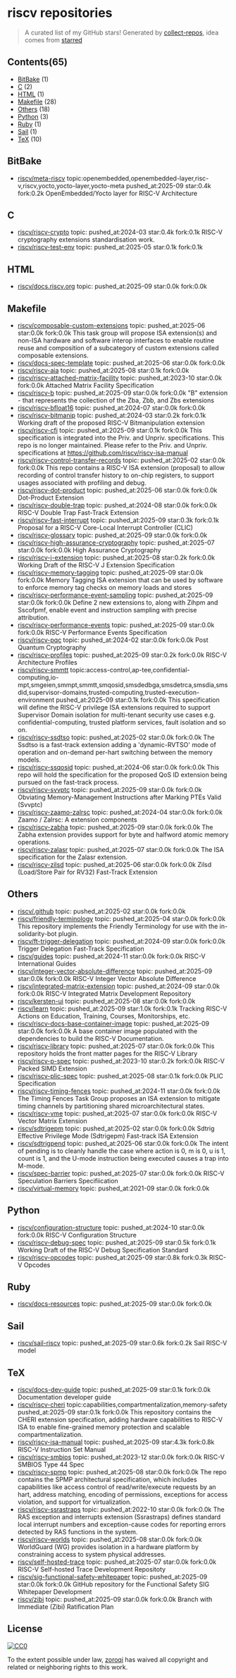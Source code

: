 # riscv repositories


> A curated list of my GitHub stars!  Generated by [collect-repos](https://github.com/zoroqi/collect-repos), idea comes from [starred](https://github.com/maguowei/starred)  


## Contents(65)

- [BitBake](#bitbake) (1)
- [C](#c) (2)
- [HTML](#html) (1)
- [Makefile](#makefile) (28)
- [Others](#others) (18)
- [Python](#python) (3)
- [Ruby](#ruby) (1)
- [Sail](#sail) (1)
- [TeX](#tex) (10)

## BitBake

- [riscv/meta-riscv](https://github.com/riscv/meta-riscv) topic:openembedded,openembedded-layer,risc-v,riscv,yocto,yocto-layer,yocto-meta pushed_at:2025-09 star:0.4k fork:0.2k OpenEmbedded/Yocto layer for RISC-V Architecture

## C

- [riscv/riscv-crypto](https://github.com/riscv/riscv-crypto) topic: pushed_at:2024-03 star:0.4k fork:0.1k RISC-V cryptography extensions standardisation work.
- [riscv/riscv-test-env](https://github.com/riscv/riscv-test-env) topic: pushed_at:2025-05 star:0.1k fork:0.1k 

## HTML

- [riscv/docs.riscv.org](https://github.com/riscv/docs.riscv.org) topic: pushed_at:2025-09 star:0.0k fork:0.0k 

## Makefile

- [riscv/composable-custom-extensions](https://github.com/riscv/composable-custom-extensions) topic: pushed_at:2025-06 star:0.0k fork:0.0k This task group will propose ISA extension(s) and non-ISA hardware and software interop interfaces to enable routine reuse and composition of a subcategory of custom extensions called composable extensions.
- [riscv/docs-spec-template](https://github.com/riscv/docs-spec-template) topic: pushed_at:2025-06 star:0.0k fork:0.0k 
- [riscv/riscv-aia](https://github.com/riscv/riscv-aia) topic: pushed_at:2025-08 star:0.1k fork:0.0k 
- [riscv/riscv-attached-matrix-facility](https://github.com/riscv/riscv-attached-matrix-facility) topic: pushed_at:2023-10 star:0.0k fork:0.0k Attached Matrix Facility Specification
- [riscv/riscv-b](https://github.com/riscv/riscv-b) topic: pushed_at:2025-09 star:0.0k fork:0.0k "B" extension - that represents the collection of the Zba, Zbb, and Zbs extensions 
- [riscv/riscv-bfloat16](https://github.com/riscv/riscv-bfloat16) topic: pushed_at:2024-07 star:0.0k fork:0.0k 
- [riscv/riscv-bitmanip](https://github.com/riscv/riscv-bitmanip) topic: pushed_at:2024-03 star:0.2k fork:0.1k Working draft of the proposed RISC-V Bitmanipulation extension
- [riscv/riscv-cfi](https://github.com/riscv/riscv-cfi) topic: pushed_at:2025-09 star:0.1k fork:0.0k This specification is integrated into the Priv. and Unpriv. specifications. This repo is no longer maintained. Please refer to the Priv. and Unpriv. specifications at https://github.com/riscv/riscv-isa-manual
- [riscv/riscv-control-transfer-records](https://github.com/riscv/riscv-control-transfer-records) topic: pushed_at:2025-02 star:0.0k fork:0.0k This repo contains a RISC-V ISA extension (proposal) to allow recording of control transfer history to on-chip registers, to support usages associated with profiling and debug.
- [riscv/riscv-dot-product](https://github.com/riscv/riscv-dot-product) topic: pushed_at:2025-06 star:0.0k fork:0.0k Dot-Product Extension
- [riscv/riscv-double-trap](https://github.com/riscv/riscv-double-trap) topic: pushed_at:2024-08 star:0.0k fork:0.0k RISC-V Double Trap Fast-Track Extension
- [riscv/riscv-fast-interrupt](https://github.com/riscv/riscv-fast-interrupt) topic: pushed_at:2025-09 star:0.3k fork:0.1k Proposal for a RISC-V Core-Local Interrupt Controller (CLIC)
- [riscv/riscv-glossary](https://github.com/riscv/riscv-glossary) topic: pushed_at:2025-09 star:0.0k fork:0.0k 
- [riscv/riscv-high-assurance-cryptography](https://github.com/riscv/riscv-high-assurance-cryptography) topic: pushed_at:2025-07 star:0.0k fork:0.0k  High Assurance Cryptography
- [riscv/riscv-j-extension](https://github.com/riscv/riscv-j-extension) topic: pushed_at:2025-08 star:0.2k fork:0.0k Working Draft of the RISC-V J Extension Specification
- [riscv/riscv-memory-tagging](https://github.com/riscv/riscv-memory-tagging) topic: pushed_at:2025-09 star:0.0k fork:0.0k Memory Tagging ISA extension that can be used by software to enforce memory tag checks on memory loads and stores
- [riscv/riscv-performance-event-sampling](https://github.com/riscv/riscv-performance-event-sampling) topic: pushed_at:2025-09 star:0.0k fork:0.0k Define 2 new extensions to, along with Zihpm and Sscofpmf, enable event and instruction sampling with precise attribution.
- [riscv/riscv-performance-events](https://github.com/riscv/riscv-performance-events) topic: pushed_at:2025-09 star:0.0k fork:0.0k RISC-V Performance Events Specification
- [riscv/riscv-pqc](https://github.com/riscv/riscv-pqc) topic: pushed_at:2024-02 star:0.0k fork:0.0k Post Quantum Cryptography
- [riscv/riscv-profiles](https://github.com/riscv/riscv-profiles) topic: pushed_at:2025-09 star:0.2k fork:0.0k RISC-V Architecture Profiles
- [riscv/riscv-smmtt](https://github.com/riscv/riscv-smmtt) topic:access-control,ap-tee,confidential-computing,io-mpt,smgeien,smmpt,smmtt,smqosid,smsdedbga,smsdetrca,smsdia,smsdid,supervisor-domains,trusted-computing,trusted-execution-environment pushed_at:2025-09 star:0.1k fork:0.0k This specification will define the RISC-V privilege ISA extensions required to support Supervisor Domain isolation for multi-tenant security use cases e.g. confidential-computing, trusted platform services, fault isolation and so on.
- [riscv/riscv-ssdtso](https://github.com/riscv/riscv-ssdtso) topic: pushed_at:2025-02 star:0.0k fork:0.0k The Ssdtso is a fast-track extension adding a 'dynamic-RVTSO' mode of operation and on-demand per-hart switching between the memory models.
- [riscv/riscv-ssqosid](https://github.com/riscv/riscv-ssqosid) topic: pushed_at:2024-06 star:0.0k fork:0.0k This repo will hold the specification for the proposed QoS ID extension being pursued on the fast-track process.
- [riscv/riscv-svvptc](https://github.com/riscv/riscv-svvptc) topic: pushed_at:2025-09 star:0.0k fork:0.0k Obviating Memory-Management Instructions after Marking PTEs Valid (Svvptc)
- [riscv/riscv-zaamo-zalrsc](https://github.com/riscv/riscv-zaamo-zalrsc) topic: pushed_at:2024-04 star:0.0k fork:0.0k Zaamo / Zalrsc: A extension components
- [riscv/riscv-zabha](https://github.com/riscv/riscv-zabha) topic: pushed_at:2025-09 star:0.0k fork:0.0k The Zabha extension provides support for byte and halfword atomic memory operations.
- [riscv/riscv-zalasr](https://github.com/riscv/riscv-zalasr) topic: pushed_at:2025-07 star:0.0k fork:0.0k The ISA specification for the Zalasr extension.
- [riscv/riscv-zilsd](https://github.com/riscv/riscv-zilsd) topic: pushed_at:2025-06 star:0.0k fork:0.0k Zilsd (Load/Store Pair for RV32) Fast-Track Extension

## Others

- [riscv/.github](https://github.com/riscv/.github) topic: pushed_at:2025-02 star:0.0k fork:0.0k 
- [riscv/friendly-terminology](https://github.com/riscv/friendly-terminology) topic: pushed_at:2025-04 star:0.0k fork:0.0k This repository implements the Friendly Terminology for use with the in-solidarity-bot plugin.
- [riscv/ft-trigger-delegation](https://github.com/riscv/ft-trigger-delegation) topic: pushed_at:2024-09 star:0.0k fork:0.0k Trigger Delegation Fast-Track Specification
- [riscv/guides](https://github.com/riscv/guides) topic: pushed_at:2024-11 star:0.0k fork:0.0k RISC-V International Guides
- [riscv/integer-vector-absolute-difference](https://github.com/riscv/integer-vector-absolute-difference) topic: pushed_at:2025-09 star:0.0k fork:0.0k RISC-V Integer Vector Absolute Difference
- [riscv/integrated-matrix-extension](https://github.com/riscv/integrated-matrix-extension) topic: pushed_at:2024-09 star:0.0k fork:0.0k RISC-V Integrated Matrix Development Repository
- [riscv/kersten-ui](https://github.com/riscv/kersten-ui) topic: pushed_at:2025-08 star:0.0k fork:0.0k 
- [riscv/learn](https://github.com/riscv/learn) topic: pushed_at:2025-09 star:1.0k fork:0.1k Tracking RISC-V Actions on Education, Training, Courses, Monitorships, etc. 
- [riscv/riscv-docs-base-container-image](https://github.com/riscv/riscv-docs-base-container-image) topic: pushed_at:2025-09 star:0.0k fork:0.0k A base container image populated with the dependencies to build the RISC-V Documentation.
- [riscv/riscv-library](https://github.com/riscv/riscv-library) topic: pushed_at:2025-07 star:0.0k fork:0.0k This repository holds the front matter pages for the RISC-V Library
- [riscv/riscv-p-spec](https://github.com/riscv/riscv-p-spec) topic: pushed_at:2023-10 star:0.2k fork:0.0k RISC-V Packed SIMD Extension
- [riscv/riscv-plic-spec](https://github.com/riscv/riscv-plic-spec) topic: pushed_at:2025-08 star:0.1k fork:0.0k PLIC Specification
- [riscv/riscv-timing-fences](https://github.com/riscv/riscv-timing-fences) topic: pushed_at:2024-11 star:0.0k fork:0.0k The Timing Fences Task Group proposes an ISA extension to mitigate timing channels by partitioning shared microarchitectural states.
- [riscv/riscv-vme](https://github.com/riscv/riscv-vme) topic: pushed_at:2025-07 star:0.0k fork:0.0k RISC-V Vector Matrix Extension
- [riscv/sdtrigepm](https://github.com/riscv/sdtrigepm) topic: pushed_at:2025-02 star:0.0k fork:0.0k Sdtrig Effective Privilege Mode (Sdtrigepm) Fast-track ISA Extension
- [riscv/sdtrigpend](https://github.com/riscv/sdtrigpend) topic: pushed_at:2025-06 star:0.0k fork:0.0k The intent of pending is to cleanly handle the case where action is 0, m is 0, u is 1, count is 1, and the U-mode instruction being executed causes a trap into M-mode.
- [riscv/spec-barrier](https://github.com/riscv/spec-barrier) topic: pushed_at:2025-07 star:0.0k fork:0.0k RISC-V Speculation Barriers Specifiication
- [riscv/virtual-memory](https://github.com/riscv/virtual-memory) topic: pushed_at:2021-09 star:0.0k fork:0.0k 

## Python

- [riscv/configuration-structure](https://github.com/riscv/configuration-structure) topic: pushed_at:2024-10 star:0.0k fork:0.0k RISC-V Configuration Structure
- [riscv/riscv-debug-spec](https://github.com/riscv/riscv-debug-spec) topic: pushed_at:2025-09 star:0.5k fork:0.1k Working Draft of the RISC-V Debug Specification Standard
- [riscv/riscv-opcodes](https://github.com/riscv/riscv-opcodes) topic: pushed_at:2025-09 star:0.8k fork:0.3k RISC-V Opcodes

## Ruby

- [riscv/docs-resources](https://github.com/riscv/docs-resources) topic: pushed_at:2025-09 star:0.0k fork:0.0k 

## Sail

- [riscv/sail-riscv](https://github.com/riscv/sail-riscv) topic: pushed_at:2025-09 star:0.6k fork:0.2k Sail RISC-V model

## TeX

- [riscv/docs-dev-guide](https://github.com/riscv/docs-dev-guide) topic: pushed_at:2025-09 star:0.1k fork:0.0k Documentation developer guide
- [riscv/riscv-cheri](https://github.com/riscv/riscv-cheri) topic:capabilities,compartmentalization,memory-safety pushed_at:2025-09 star:0.1k fork:0.0k This repository contains the CHERI extension specification, adding hardware capabilities to RISC-V ISA to enable fine-grained memory protection and scalable compartmentalization.
- [riscv/riscv-isa-manual](https://github.com/riscv/riscv-isa-manual) topic: pushed_at:2025-09 star:4.3k fork:0.8k RISC-V Instruction Set Manual
- [riscv/riscv-smbios](https://github.com/riscv/riscv-smbios) topic: pushed_at:2023-12 star:0.0k fork:0.0k RISC-V SMBIOS Type 44 Spec
- [riscv/riscv-spmp](https://github.com/riscv/riscv-spmp) topic: pushed_at:2025-08 star:0.0k fork:0.0k The repo contains the SPMP architectural specification, which includes capabilities like access control of read/write/execute requests by an hart, address matching, encoding of permissions, exceptions for access violation, and support for virtualization.
- [riscv/riscv-ssrastraps](https://github.com/riscv/riscv-ssrastraps) topic: pushed_at:2022-10 star:0.0k fork:0.0k The RAS exception and interrupts extension (Ssrastraps) defines standard local interrupt numbers and exception-cause codes for reporting errors detected by RAS functions in the system.
- [riscv/riscv-worlds](https://github.com/riscv/riscv-worlds) topic: pushed_at:2025-08 star:0.0k fork:0.0k WorldGuard (WG) provides isolation in a hardware platform by constraining access to system physical addresses.
- [riscv/self-hosted-trace](https://github.com/riscv/self-hosted-trace) topic: pushed_at:2025-07 star:0.0k fork:0.0k RISC-V Self-hosted Trace Development Repositoty
- [riscv/sig-functional-safety-whitepaper](https://github.com/riscv/sig-functional-safety-whitepaper) topic: pushed_at:2025-09 star:0.0k fork:0.0k GitHub repository for the Functional Safety SIG Whitepaper Development
- [riscv/zibi](https://github.com/riscv/zibi) topic: pushed_at:2025-09 star:0.0k fork:0.0k Branch with Immediate (Zibi) Ratification Plan


## License

[![CC0](http://mirrors.creativecommons.org/presskit/buttons/88x31/svg/cc-zero.svg)](https://creativecommons.org/publicdomain/zero/1.0/)

To the extent possible under law, [zoroqi](https://github.com/zoroqi) has waived all copyright and related or neighboring rights to this work.
